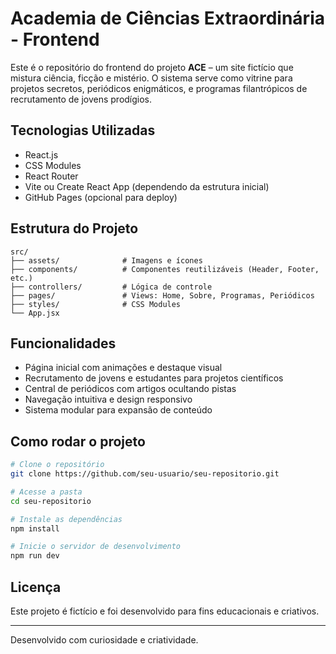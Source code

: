 
# Academia de Ciências Extraordinária - Frontend

Este é o repositório do frontend do projeto **ACE** – um site fictício que mistura ciência, ficção e mistério. O sistema serve como vitrine para projetos secretos, periódicos enigmáticos, e programas filantrópicos de recrutamento de jovens prodígios.

## Tecnologias Utilizadas

- React.js
- CSS Modules
- React Router
- Vite ou Create React App (dependendo da estrutura inicial)
- GitHub Pages (opcional para deploy)

## Estrutura do Projeto

```
src/
├── assets/              # Imagens e ícones
├── components/          # Componentes reutilizáveis (Header, Footer, etc.)
├── controllers/         # Lógica de controle
├── pages/               # Views: Home, Sobre, Programas, Periódicos
├── styles/              # CSS Modules
└── App.jsx
```

## Funcionalidades

- Página inicial com animações e destaque visual
- Recrutamento de jovens e estudantes para projetos científicos
- Central de periódicos com artigos ocultando pistas
- Navegação intuitiva e design responsivo
- Sistema modular para expansão de conteúdo

## Como rodar o projeto

```bash
# Clone o repositório
git clone https://github.com/seu-usuario/seu-repositorio.git

# Acesse a pasta
cd seu-repositorio

# Instale as dependências
npm install

# Inicie o servidor de desenvolvimento
npm run dev
```

## Licença

Este projeto é fictício e foi desenvolvido para fins educacionais e criativos.

---

Desenvolvido com curiosidade e criatividade.
